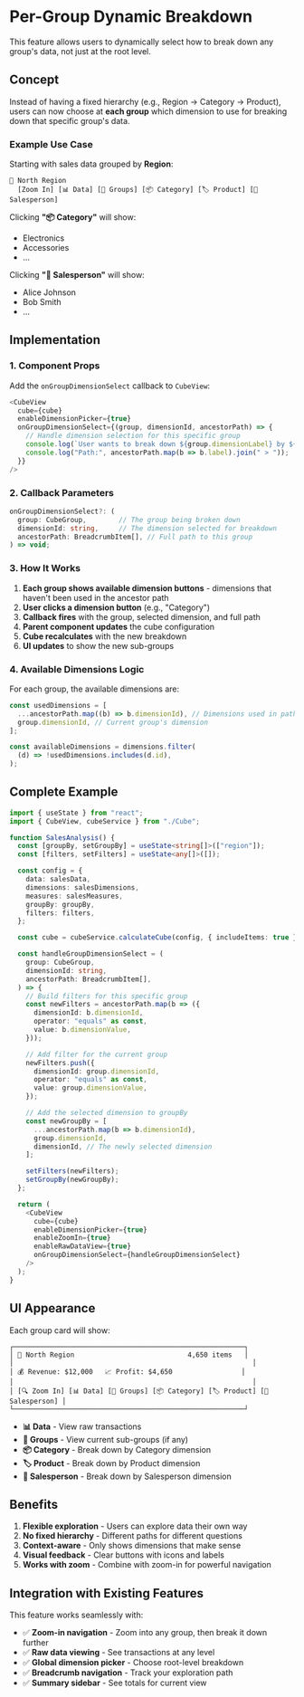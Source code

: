 # Per-Group Dynamic Breakdown

This feature allows users to dynamically select how to break down any group's data, not just at the root level.

## Concept

Instead of having a fixed hierarchy (e.g., Region → Category → Product), users can now choose at **each group** which dimension to use for breaking down that specific group's data.

### Example Use Case

Starting with sales data grouped by **Region**:

```
📍 North Region
  [Zoom In] [📊 Data] [📂 Groups] [📦 Category] [🏷️ Product] [👤 Salesperson]
```

Clicking **"📦 Category"** will show:

- Electronics
- Accessories
- ...

Clicking **"👤 Salesperson"** will show:

- Alice Johnson
- Bob Smith
- ...

## Implementation

### 1. Component Props

Add the `onGroupDimensionSelect` callback to `CubeView`:

```typescript
<CubeView
  cube={cube}
  enableDimensionPicker={true}
  onGroupDimensionSelect={(group, dimensionId, ancestorPath) => {
    // Handle dimension selection for this specific group
    console.log(`User wants to break down ${group.dimensionLabel} by ${dimensionId}`);
    console.log("Path:", ancestorPath.map(b => b.label).join(" > "));
  }}
/>
```

### 2. Callback Parameters

```typescript
onGroupDimensionSelect?: (
  group: CubeGroup,        // The group being broken down
  dimensionId: string,     // The dimension selected for breakdown
  ancestorPath: BreadcrumbItem[], // Full path to this group
) => void;
```

### 3. How It Works

1. **Each group shows available dimension buttons** - dimensions that haven't been used in the ancestor path
2. **User clicks a dimension button** (e.g., "Category")
3. **Callback fires** with the group, selected dimension, and full path
4. **Parent component updates** the cube configuration
5. **Cube recalculates** with the new breakdown
6. **UI updates** to show the new sub-groups

### 4. Available Dimensions Logic

For each group, the available dimensions are:

```typescript
const usedDimensions = [
  ...ancestorPath.map((b) => b.dimensionId), // Dimensions used in path
  group.dimensionId, // Current group's dimension
];

const availableDimensions = dimensions.filter(
  (d) => !usedDimensions.includes(d.id),
);
```

## Complete Example

```typescript
import { useState } from "react";
import { CubeView, cubeService } from "./Cube";

function SalesAnalysis() {
  const [groupBy, setGroupBy] = useState<string[]>(["region"]);
  const [filters, setFilters] = useState<any[]>([]);

  const config = {
    data: salesData,
    dimensions: salesDimensions,
    measures: salesMeasures,
    groupBy: groupBy,
    filters: filters,
  };

  const cube = cubeService.calculateCube(config, { includeItems: true });

  const handleGroupDimensionSelect = (
    group: CubeGroup,
    dimensionId: string,
    ancestorPath: BreadcrumbItem[],
  ) => {
    // Build filters for this specific group
    const newFilters = ancestorPath.map(b => ({
      dimensionId: b.dimensionId,
      operator: "equals" as const,
      value: b.dimensionValue,
    }));

    // Add filter for the current group
    newFilters.push({
      dimensionId: group.dimensionId,
      operator: "equals" as const,
      value: group.dimensionValue,
    });

    // Add the selected dimension to groupBy
    const newGroupBy = [
      ...ancestorPath.map(b => b.dimensionId),
      group.dimensionId,
      dimensionId, // The newly selected dimension
    ];

    setFilters(newFilters);
    setGroupBy(newGroupBy);
  };

  return (
    <CubeView
      cube={cube}
      enableDimensionPicker={true}
      enableZoomIn={true}
      enableRawDataView={true}
      onGroupDimensionSelect={handleGroupDimensionSelect}
    />
  );
}
```

## UI Appearance

Each group card will show:

```
┌─────────────────────────────────────────────────────────┐
│ 📍 North Region                            4,650 items   │
│                                                           │
│ 💰 Revenue: $12,000   📈 Profit: $4,650                 │
│                                                           │
│ [🔍 Zoom In] [📊 Data] [📂 Groups] [📦 Category] [🏷️ Product] [👤 Salesperson] │
└─────────────────────────────────────────────────────────┘
```

- **📊 Data** - View raw transactions
- **📂 Groups** - View current sub-groups (if any)
- **📦 Category** - Break down by Category dimension
- **🏷️ Product** - Break down by Product dimension
- **👤 Salesperson** - Break down by Salesperson dimension

## Benefits

1. **Flexible exploration** - Users can explore data their own way
2. **No fixed hierarchy** - Different paths for different questions
3. **Context-aware** - Only shows dimensions that make sense
4. **Visual feedback** - Clear buttons with icons and labels
5. **Works with zoom** - Combine with zoom-in for powerful navigation

## Integration with Existing Features

This feature works seamlessly with:

- ✅ **Zoom-in navigation** - Zoom into any group, then break it down further
- ✅ **Raw data viewing** - See transactions at any level
- ✅ **Global dimension picker** - Choose root-level breakdown
- ✅ **Breadcrumb navigation** - Track your exploration path
- ✅ **Summary sidebar** - See totals for current view
